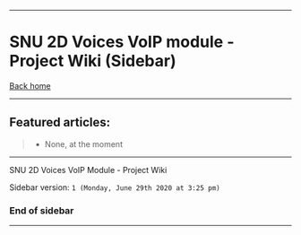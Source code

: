 
***

# SNU 2D Voices VoIP module - Project Wiki (Sidebar)

[Back home](https://github.com/seanpm2001/SNU_2D_VoicesVoIP/wiki/)

***

## Featured articles:

> * None, at the moment

***

SNU 2D Voices VoIP Module - Project Wiki

Sidebar version: `1 (Monday, June 29th 2020 at 3:25 pm)`

### End of sidebar

***
